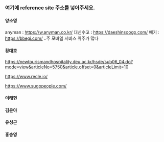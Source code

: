 ### 여기에 reference site 주소를 넣어주세요. 

#### 양소영
anyman : https://w.anyman.co.kr/
대신수고 : https://daeshinsoogo.com/
빼기 : https://bbegi.com/
..주 모바일 서비스 위주가 많다 

#### 황대호 
https://newtourismandhospitality.deu.ac.kr/hsde/sub06_04.do?mode=view&articleNo=5750&article.offset=0&articleLimit=10

https://www.recle.io/

https://www.sugopeople.com/

#### 이태현

#### 김윤아 

#### 유성근

#### 홍승영
